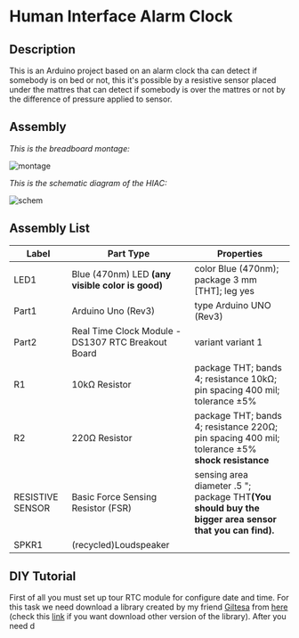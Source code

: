 # Human Interface Alarm Clock

## Description
This is an Arduino project based on an alarm clock tha can detect if somebody is on bed or not, this it's possible by
a resistive sensor placed under the mattres that can detect if somebody is over the mattres or not by the difference of pressure
applied to sensor.

## Assembly
*This is the breadboard montage:*

![montage](http://i.imgur.com/ZOWIJvt.png)


*This is the schematic diagram of the HIAC:*

![schem](http://i.imgur.com/qiYQ4VD.png)



<h2>Assembly List</h2>
<table>

  <thead>
   <tr>
    <th>Label</th>
    <th>Part Type</th>
    <th>Properties</th>
    </tr>
  </thead>
  <tbody>
  <tr>
    <td>LED1</td>
    <td>Blue (470nm) LED <strong>(any visible color is good)</strong></td>
    <td class="props">color Blue (470nm); package 3 mm [THT]; leg yes</td>
</tr><tr>
    <td>Part1</td>
    <td>Arduino Uno (Rev3)</td>
    <td class="props">type Arduino UNO (Rev3)</td>
</tr><tr>
    <td>Part2</td>
    <td>Real Time Clock Module - DS1307 RTC Breakout Board</td>
    <td class="props">variant variant 1</td>
</tr><tr>
    <td>R1</td>
    <td>10kΩ Resistor</td>
    <td class="props">package THT; bands 4; resistance 10kΩ; pin spacing 400 mil; tolerance ±5%</td>
</tr><tr>
    <td>R2</td>
    <td>220Ω Resistor</td>
    <td class="props">package THT; bands 4; resistance 220Ω; pin spacing 400 mil; tolerance ±5% <strong>shock resistance</strong></td>
</tr><tr>
    <td>RESISTIVE SENSOR</td>
    <td>Basic Force Sensing Resistor (FSR)</td>
    <td class="props">sensing area diameter .5 "; package THT<strong>(You should buy the bigger area sensor that you can find).</strong></td>
</tr><tr>
    <td>SPKR1</td>
    <td>(recycled)Loudspeaker</td>
    <td class="props"></td>
</tr>
  </tbody>
</table>

## DIY Tutorial

First of all you must set up tour RTC module for configure date and time. For this task we need download a library created by my friend [Giltesa](http://giltesa.com/) from [here](http://giltesa.com/wp-content/uploads/2012/09/DS1307_DS3231_v1.4.2.zip) (check this [link](http://giltesa.com/2012/09/02/libreria-gds1307-para-rtc/) if you want download other version of the library). After you need d
